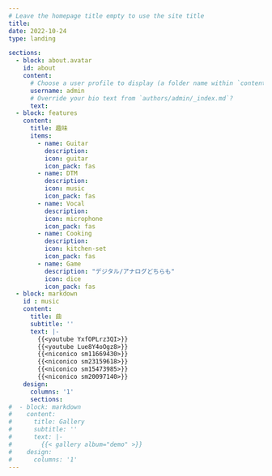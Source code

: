 ```yaml
---
# Leave the homepage title empty to use the site title
title:
date: 2022-10-24
type: landing

sections:
  - block: about.avatar
    id: about
    content:
      # Choose a user profile to display (a folder name within `content/authors/`)
      username: admin
      # Override your bio text from `authors/admin/_index.md`?
      text:
  - block: features
    content:
      title: 趣味
      items:
        - name: Guitar
          description:
          icon: guitar
          icon_pack: fas
        - name: DTM
          description:
          icon: music
          icon_pack: fas
        - name: Vocal
          description:
          icon: microphone
          icon_pack: fas
        - name: Cooking
          description:
          icon: kitchen-set
          icon_pack: fas
        - name: Game
          description: "デジタル/アナログどちらも"
          icon: dice
          icon_pack: fas
  - block: markdown
    id : music
    content:
      title: 曲
      subtitle: ''
      text: |-
        {{<youtube YxfOPLrz3QI>}}
        {{<youtube Lue8Y4oOgz8>}}
        {{<niconico sm11669430>}}
        {{<niconico sm23159618>}}
        {{<niconico sm15473985>}}
        {{<niconico sm20097140>}}
    design:
      columns: '1'
      sections:
#  - block: markdown
#    content:
#      title: Gallery
#      subtitle: ''
#      text: |-
#        {{< gallery album="demo" >}}
#    design:
#      columns: '1'
---
```

